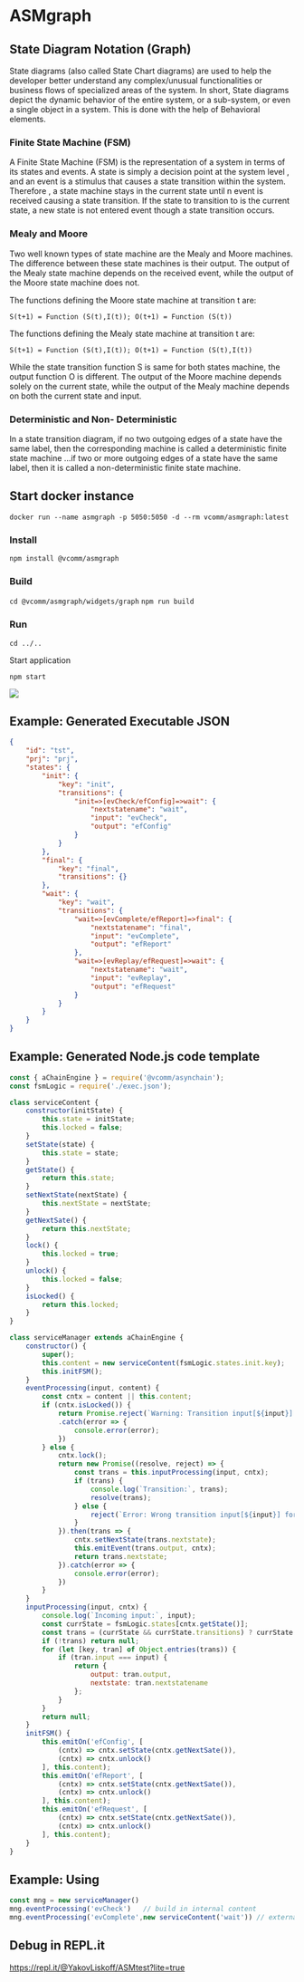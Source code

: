 # ASMgraph
## State Diagram Notation (Graph) 

State diagrams (also called State Chart diagrams) are used to help the developer better understand any complex/unusual functionalities or business flows of specialized areas of the system. In short, State diagrams depict the dynamic behavior of the entire system, or a sub-system, or even a single object in a system. This is done with the help of Behavioral elements.

### Finite State Machine (FSM) 

A Finite State Machine (FSM) is the representation of a system in terms of its states and events. A state is simply a decision point at the system level , and an event is a stimulus that causes a state transition within the system. Therefore , a state machine stays in the current state until n event is received causing a state transition. If the state to transition to is the current state, a new state is not entered event though a state transition occurs.

### Mealy and Moore

Two well known types of state machine are the Mealy and Moore machines. The difference between these state machines is their output. The output of the Mealy state machine depends on the received event, while the output of the Moore state machine does not.

The functions defining the Moore state machine at transition t are: 

`S(t+1) = Function (S(t),I(t)); O(t+1) = Function (S(t))`

The functions defining the Mealy state machine at transition t are: 

`S(t+1) = Function (S(t),I(t)); O(t+1) = Function (S(t),I(t))`

While the state transition function S is same for both states machine, the output function O is different. The output of the Moore machine depends solely on the current state, while the output of the Mealy machine depends on both the current state and input.

### Deterministic and Non- Deterministic

In a state transition diagram, if no two outgoing edges of a state have the same label, then the corresponding machine is called a deterministic finite state machine …if two or more outgoing edges of a state have the same label, then it is called a non-deterministic finite state machine.

## Start docker instance

`docker run --name asmgraph -p 5050:5050 -d --rm vcomm/asmgraph:latest`

### Install

` npm install @vcomm/asmgraph `
 
### Build

` cd @vcomm/asmgraph/widgets/graph `
` npm run build `

### Run

` cd ../.. `

Start application

` npm start `

<img src="https://i.ibb.co/8dPmrpx/graph-demo.png">

## Example: Generated Executable JSON

```json
{
    "id": "tst",
    "prj": "prj",
    "states": {
        "init": {
            "key": "init",
            "transitions": {
                "init=>[evCheck/efConfig]=>wait": {
                    "nextstatename": "wait",
                    "input": "evCheck",
                    "output": "efConfig"
                }
            }
        },
        "final": {
            "key": "final",
            "transitions": {}
        },
        "wait": {
            "key": "wait",
            "transitions": {
                "wait=>[evComplete/efReport]=>final": {
                    "nextstatename": "final",
                    "input": "evComplete",
                    "output": "efReport"
                },
                "wait=>[evReplay/efRequest]=>wait": {
                    "nextstatename": "wait",
                    "input": "evReplay",
                    "output": "efRequest"
                }
            }
        }
    }
}
```

## Example: Generated Node.js code template

```javascript
const { aChainEngine } = require('@vcomm/asynchain');
const fsmLogic = require('./exec.json');

class serviceContent {
    constructor(initState) {
        this.state = initState;
        this.locked = false;
    }
    setState(state) {
        this.state = state;
    }
    getState() {
        return this.state;
    }
    setNextState(nextState) {
        this.nextState = nextState;
    }
    getNextSate() {
        return this.nextState;
    }
    lock() {
        this.locked = true;
    }
    unlock() {
        this.locked = false;
    }
    isLocked() {
        return this.locked;
    }
}

class serviceManager extends aChainEngine {
    constructor() {
        super();
        this.content = new serviceContent(fsmLogic.states.init.key);
        this.initFSM();
    }
    eventProcessing(input, content) {
        const cntx = content || this.content;
        if (cntx.isLocked()) {
            return Promise.reject(`Warning: Transition input[${input}] - content is locked`)
            .catch(error => {
                console.error(error);
            })
        } else {
            cntx.lock();
            return new Promise((resolve, reject) => {
                const trans = this.inputProcessing(input, cntx);
                if (trans) {
                    console.log(`Transition:`, trans);
                    resolve(trans);
                } else {
                    reject(`Error: Wrong transition input[${input}] for current state`);
                }
            }).then(trans => {
                cntx.setNextState(trans.nextstate);
                this.emitEvent(trans.output, cntx);
                return trans.nextstate;
            }).catch(error => {
                console.error(error);
            })
        }
    }
    inputProcessing(input, cntx) {
        console.log(`Incoming input:`, input);
        const currState = fsmLogic.states[cntx.getState()];
        const trans = (currState && currState.transitions) ? currState.transitions : null;
        if (!trans) return null;
        for (let [key, tran] of Object.entries(trans)) {
            if (tran.input === input) {
                return {
                    output: tran.output,
                    nextstate: tran.nextstatename
                };
            }
        }
        return null;
    }
    initFSM() {
        this.emitOn('efConfig', [
            (cntx) => cntx.setState(cntx.getNextSate()), 
            (cntx) => cntx.unlock()
        ], this.content);
        this.emitOn('efReport', [
            (cntx) => cntx.setState(cntx.getNextSate()), 
            (cntx) => cntx.unlock()
        ], this.content);
        this.emitOn('efRequest', [
            (cntx) => cntx.setState(cntx.getNextSate()), 
            (cntx) => cntx.unlock()
        ], this.content);
    }
}
```
## Example: Using

```javascript
const mng = new serviceManager()
mng.eventProcessing('evCheck')   // build in internal content
mng.eventProcessing('evComplete',new serviceContent('wait')) // external content
```

## Debug in REPL.it 
https://repl.it/@YakovLiskoff/ASMtest?lite=true